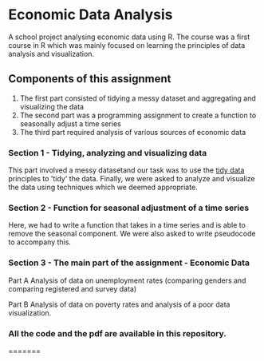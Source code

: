 # Economic Data Analysis
A school project analysing economic data using R. The course was a first course in R which was mainly focused on learning the principles of data analysis and visualization. 

## Components of this assignment 
1. The first part consisted of tidying a messy dataset and aggregating and visualizing the data 
2. The second part was a programming assignment to create a function to seasonally adjust a time series 
3. The third part required analysis of various sources of economic data 
### Section 1 - Tidying, analyzing and visualizing data 

This part involved a messy datasetand our task was to use the [tidy data](https://vita.had.co.nz/papers/tidy-data.pdf) principles to 'tidy' the data. Finally, we were asked to analyze and visualize the data using techniques which we deemed appropriate.

### Section 2 - Function for seasonal adjustment of a time series 

Here, we had to write a function that takes in a time series and is able to remove the seasonal component. We were also asked to write pseudocode to accompany this. 

### Section 3 - The main part of the assignment - Economic Data 

Part A 
Analysis of data on unemployment rates (comparing genders and comparing registered and survey data) 

Part B
Analysis of data on poverty rates and analysis of a poor data visualization. 


### All the code and the pdf are available in this repository. 
=======
